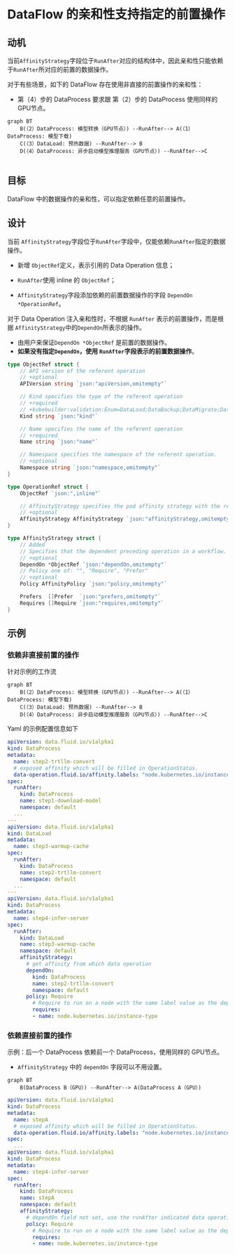 # DataFlow 的亲和性支持指定的前置操作

## 动机

当前`AffinityStrategy`字段位于`RunAfter`对应的结构体中，因此亲和性只能依赖于`RunAfter`所对应的前置的数据操作。

对于有些场景，如下的 DataFlow 存在使用非直接的前置操作的亲和性：

- 第（4）步的 DataProcess 要求跟 第（2）步的 DataProcess 使用同样的GPU节点。

```mermaid
graph BT
	B(（2）DataProcess: 模型转换（GPU节点）) --RunAfter--> A(（1）DataProcess: 模型下载)
	C(（3）DataLoad: 预热数据) --RunAfter--> B
	D(（4）DataProcess: 异步启动模型推理服务（GPU节点）) --RunAfter-->C
 	
```



## 目标

DataFlow 中的数据操作的亲和性，可以指定依赖任意的前置操作。



## 设计

当前 `AffinityStrategy`字段位于`RunAfter`字段中，仅能依赖`RunAfter`指定的数据操作。

- 新增 `ObjectRef`定义，表示引用的 Data Operation 信息；
- `RunAfter`使用 inline 的 `ObjectRef`；

- `AffinityStrategy`字段添加依赖的前置数据操作的字段 `DependOn *OperationRef`。

对于 Data Operation 注入亲和性时，不根据 `RunAfter` 表示的前置操作，而是根据 `AffinityStrategy`中的`DependOn`所表示的操作。

- 由用户来保证`DependOn *ObjectRef` 是前置的数据操作。
- **如果没有指定`DependOn`，使用 `RunAfter`字段表示的前置数据操作**。

```go
type ObjectRef struct {
	// API version of the referent operation
	// +optional
	APIVersion string `json:"apiVersion,omitempty"`

	// Kind specifies the type of the referent operation
	// +required
	// +kubebuilder:validation:Enum=DataLoad;DataBackup;DataMigrate;DataProcess
	Kind string `json:"kind"`

	// Name specifies the name of the referent operation
	// +required
	Name string `json:"name"`

	// Namespace specifies the namespace of the referent operation.
	// +optional
	Namespace string `json:"namespace,omitempty"`
}

type OperationRef struct {
	ObjectRef `json:",inline"`

	// AffinityStrategy specifies the pod affinity strategy with the referent operation.
	// +optional
	AffinityStrategy AffinityStrategy `json:"affinityStrategy,omitempty"`
}

type AffinityStrategy struct {
	// Added
    // Specifies that the dependent preceding operation in a workflow. If not set, use `RunAfter` field.
	// +optional
	DependOn *ObjectRef `json:"dependOn,omitempty"`
	// Policy one of: "", "Require", "Prefer"
	// +optional
	Policy AffinityPolicy `json:"policy,omitempty"`

	Prefers  []Prefer  `json:"prefers,omitempty"`
	Requires []Require `json:"requires,omitempty"`
}

```



## 示例

### 依赖非直接前置的操作

针对示例的工作流

```mermaid
graph BT
	B(（2）DataProcess: 模型转换（GPU节点）) --RunAfter--> A(（1）DataProcess: 模型下载)
	C(（3）DataLoad: 预热数据) --RunAfter--> B
	D(（4）DataProcess: 异步启动模型推理服务（GPU节点）) --RunAfter-->C
```

Yaml 的示例配置信息如下

```yaml
apiVersion: data.fluid.io/v1alpha1
kind: DataProcess
metadata:
  name: step2-trtllm-convert
  # exposed affinity which will be filled in OperationStatus.
  data-operation.fluid.io/affinity.labels: "node.kubernetes.io/instance-type"
spec:
  runAfter:
    kind: DataProcess
    name: step1-download-model
    namespace: default
  ... 
---
apiVersion: data.fluid.io/v1alpha1
kind: DataLoad
metadata:
  name: step3-warmup-cache
spec:
  runAfter:
    kind: DataProcess
    name: step2-trtllm-convert
    namespace: default
  ... 
---
apiVersion: data.fluid.io/v1alpha1
kind: DataProcess
metadata:
  name: step4-infer-server
spec:
  runAfter:
    kind: DataLoad
    name: step3-warmup-cache
    namespace: default
    affinityStrategy:
      # get affinity from which data operation
      dependOn:
        kind: DataProcess
        name: step2-trtllm-convert
        namespace: default
      policy: Require
        # Require to run on a node with the same label value as the dependent operation
        requires: 
        - name: node.kubernetes.io/instance-type
```



### 依赖直接前置的操作

示例：后一个 DataProcess 依赖前一个 DataProcess，使用同样的 GPU节点。

- `AffinityStrategy` 中的 `dependOn` 字段可以不用设置。

```mermaid
graph BT
	B(DataProcess B（GPU）) --RunAfter--> A(DataProcess A（GPU）)
```



```yaml
apiVersion: data.fluid.io/v1alpha1
kind: DataProcess
metadata:
  name: stepA
  # exposed affinity which will be filled in OperationStatus.
  data-operation.fluid.io/affinity.labels: "node.kubernetes.io/instance-type"
spec:
  ... 
apiVersion: data.fluid.io/v1alpha1
kind: DataProcess
metadata:
  name: step4-infer-server
spec:
  runAfter:
    kind: DataProcess
    name: stepA
    namespace: default
    affinityStrategy:
      # dependOn field not set, use the runAfter indicated data operation.
      policy: Require
        # Require to run on a node with the same label value as the dependent operation
        requires: 
        - name: node.kubernetes.io/instance-type	
```

